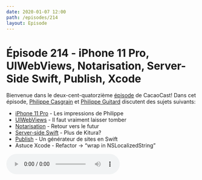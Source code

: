 ```yaml
---
date: 2020-01-07 12:00
path: /episodes/214
layout: Episode
---
```

# Épisode 214 - iPhone 11 Pro, UIWebViews, Notarisation, Server-Side Swift, Publish, Xcode
<p>Bienvenue dans le deux-cent-quatorzi&egrave;me&nbsp;<a href="https://cacaocast.com/media/cacaocast_214.mp3" title="CacaoCast Episode 214">épisode</a> de CacaoCast! Dans cet épisode, <a href="http://www.twitter.com/philippec" title="Philippe Casgrain sur Twitter">Philippe Casgrain</a> et <a href="http://www.twitter.com/philippeguitard" title="Philippe Guitard sur Twitter">Philippe Guitard</a> discutent des sujets suivants:</p>
<ul>
<li><a href="https://www.apple.com/ca/fr/iphone-11-pro/" title="iPhone 11 Pro">iPhone 11 Pro</a> - Les impressions de Philippe</li>
<li><a href="https://developer.apple.com/news/?id=12232019b" title="UIWebViews">UIWebViews</a> - Il faut vraiment laisser tomber</li>
<li><a href="https://developer.apple.com/news/?id=12232019a" title="Notarisation">Notarisation</a> - Retour vers le futur</li>
<li><a href="https://forums.swift.org/t/december-12th-2019/31735" title="Server-side Swift">Server-side Swift</a> - Plus de Kitura?</li>
<li><a href="https://github.com/johnsundell/publish" title="Publish">Publish</a> - Un générateur de sites en Swift</li>
<li>Astuce Xcode - Refactor -> “wrap in NSLocalizedString”</li>
</ul>
<p><audio controls><source src="https://cacaocast.com/media/cacaocast_214.mp3" type="audio/mpeg"><source src="https://cacaocast.com/media/cacaocast_214.mp3" type="audio/mp4">Votre navigateur ne supporte pas l'élément audio / Your browser does not support the audio element.</audio></p>
